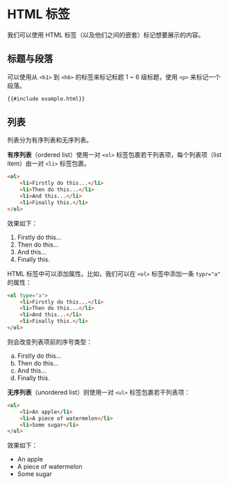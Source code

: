 # HTML 标签

我们可以使用 HTML 标签（以及他们之间的嵌套）标记想要展示的内容。

## 标题与段落

可以使用从 `<h1>` 到 `<h6>` 的标签来标记标题 1 ~ 6 级标题，使用 `<p>` 来标记一个段落。

```html
{{#include example.html}}
```

## 列表

列表分为有序列表和无序列表。

**有序列表**（ordered list）使用一对 `<ol>` 标签包裹若干列表项，每个列表项（list item）由一对 `<li>` 标签包裹。

```html
<ol>
    <li>Firstly do this...</li>
    <li>Then do this...</li>
    <li>And this...</li>
    <li>Finally this.</li>
</ol>
```

效果如下：

<ol>
    <li>Firstly do this...</li>
    <li>Then do this...</li>
    <li>And this...</li>
    <li>Finally this.</li>
</ol>

HTML 标签中可以添加属性。比如，我们可以在 `<ol>` 标签中添加一条 `typr="a"` 的属性：

```html
<ol type="a">
    <li>Firstly do this...</li>
    <li>Then do this...</li>
    <li>And this...</li>
    <li>Finally this.</li>
</ol>
```

则会改变列表项前的序号类型：

<ol type="a">
    <li>Firstly do this...</li>
    <li>Then do this...</li>
    <li>And this...</li>
    <li>Finally this.</li>
</ol>

**无序列表**（unordered list）则使用一对 `<ul>` 标签包裹若干列表项：

```html
<ul>
    <li>An apple</li>
    <li>A piece of watermelon</li>
    <li>Some sugar</li>
</ul>
```

效果如下：

<ul>
    <li>An apple</li>
    <li>A piece of watermelon</li>
    <li>Some sugar</li>
</ul>


